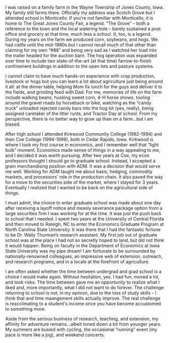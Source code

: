 I was raised on a family farm in the Wayne Township of Jones County, Iowa. My family still farms there.  Officially my address was Scotch Grove but I attended school in Monticello. If you’re not familiar with Monticello, it is home to The Great Jones County Fair, a legend. “The Grove” – both a reference to the town and the local watering hole – barely sustained a post office and grocery at that time, much less a school.  It, too, is a legend. During my years on the farm we produced corn, soybeans, and hogs.  We had cattle until the mid-1980s but I cannot recall much of that other than claiming for my own “#88” and being very sad as I watched her load into the trailer headed for the auction barn.  The hog operation was expanded over time to include two state-of-the-art (at that time) farrow-to-finish confinement buildings in addition to the open lots and pasture systems.   

I cannot claim to have much hands-on experience with crop production, livestock or hogs but you can learn a lot about agriculture just being around it all:  at the dinner table, helping Mom fix lunch for the guys and deliver it to the fields, and grinding feed with Dad.  For me, memories of life on the farm include walking beans, husking sweet corn, 4-H horse shows, tooling around the gravel roads by horseback or bike, watching as the “candy truck” unloaded rejected candy bars into the hog lot (yes, really), being assigned caretaker of the litter runts, and Tractor Day at school.  From my perspective, there is no better way to grow up than on a farm…but I am biased.

After high school I attended Kirkwood Community College (1992-1994) and then Coe College (1994-1996), both in Cedar Rapids, Iowa.  Kirkwood is where I took my first course in economics, and I remember well that “light bulb” moment. Economics made sense of things in a way appealing to me, and I decided it was worth pursuing.  After two years at Coe, my econ professors thought I should go to graduate school. Instead, I accepted a grain merchandising position with ADM.  It was a decision that would serve me well.  Working for ADM taught me about basis, hedging, commodity markets, and processors’ role in the production chain.  It also paved the way for a move to the securities side of the market, where I stayed for 3 years. Eventually I realized that I wanted to be back on the agricultural side of things.

I must admit, the choice to enter graduate school was made about one day after receiving a layoff notice and measly severance package option from a large securities firm I was working for at the time.  It was just the push back to school that I needed.  I spent two years at the University of Central Florida and then moved to Raleigh, NC to enter the Economics Graduate Program at North Carolina State University. It was there that I had the fantastic fortune to be Dr. Wally Thurman’s research assistant.  My first job out of graduate school was at the place I had not so secretly hoped to land, but did not think it would happen.  Being on faculty in the Department of Economics at Iowa State University was my pipe dream! I am fortunate to be surrounded by nationally-renowned colleagues, an impressive web of extension, outreach, and research programs, and in a locale at the forefront of agriculture.  
                
I am often asked whether the time between undergrad and grad school is a choice I would make again.  Without hesitation, yes.  I had fun, moved a lot, and took risks.  The time between gave me an opportunity to realize what I liked and, more importantly, what I did not want to do forever.  The challenge returning to school is not, in my opinion, due to the loss of study skills - I think that and time maangement skills actually improve. The real challenge is reacclimating to a student's income once you have become accustomed to something more.  

Aside from the serious business of research, teaching, and extension, my affinity for adventure remains…albeit toned down a bit from younger years.  My summers are busied with cycling, the occasional “running” event (my pace is more like a jog), and weekend concerts.
